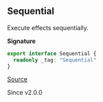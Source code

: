 ## Sequential

Execute effects sequentially.

**Signature**

```ts
export interface Sequential {
  readonly _tag: "Sequential"
}
```

[Source](https://github.com/Effect-TS/effect/tree/main/packages/effect/src/ExecutionStrategy.ts#L25)

Since v2.0.0